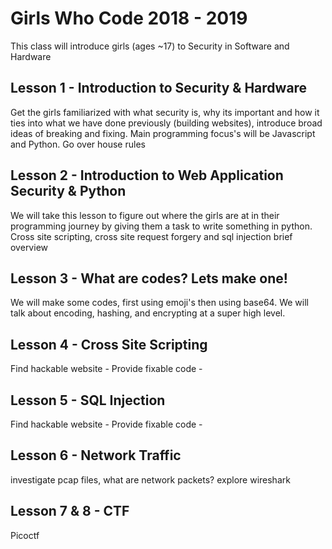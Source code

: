 # Girls Who Code 2018 - 2019
This class will introduce girls (ages ~17) to Security in Software and Hardware

## Lesson 1 - Introduction to Security & Hardware
Get the girls familiarized with what security is, why its important and how it ties into what we have done previously (building websites), introduce broad ideas of breaking and fixing. Main programming focus's will be Javascript and Python. Go over house rules 

## Lesson 2 - Introduction to Web Application Security & Python
We will take this lesson to figure out where the girls are at in their programming journey by giving them a task to write something in python. 
Cross site scripting, cross site request forgery and sql injection brief overview 

## Lesson 3 - What are codes? Lets make one!
We will make some codes, first using emoji's then using base64. We will talk about encoding, hashing, and encrypting at a super high level. 

## Lesson 4 - Cross Site Scripting
Find hackable website - 
Provide fixable code - 

## Lesson 5 - SQL Injection
Find hackable website - 
Provide fixable code - 

## Lesson 6 - Network Traffic
investigate pcap files, what are network packets? explore wireshark

## Lesson 7 & 8 - CTF
Picoctf

